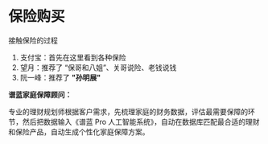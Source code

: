 # 保险购买



接触保险的过程

1. 支付宝：首先在这里看到各种保险
2. 望月：推荐了 “保哥和八姐”、关哥说险、老钱说钱
3. 阮一峰：推荐了 **"孙明展"** 



**谱蓝家庭保障顾问：**

 专业的理财规划师根据客户需求，先梳理家庭的财务数据，评估最需要保障的环节，然后把数据输入《谱蓝 Pro 人工智能系统》，自动在数据库匹配最合适的理财和保险产品，自动生成个性化家庭保障方案。 





